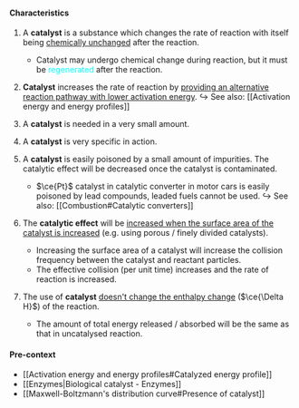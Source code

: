 #### Characteristics
1. A **catalyst** is a substance which changes the rate of reaction with itself being <u>chemically unchanged</u> after the reaction.
	- Catalyst may undergo chemical change during reaction, but it must be <span style="color: aqua">regenerated</span> after the reaction.

2. **Catalyst** increases the rate of reaction by <u>providing an alternative reaction pathway with lower activation energy</u>.
   ↪️ See also: [[Activation energy and energy profiles]]

3. A **catalyst** is needed in a very small amount.

4. A **catalyst** is very specific in action.

5. A **catalyst** is easily poisoned by a small amount of impurities. The catalytic effect will be decreased once the catalyst is contaminated.
	- $\ce{Pt}$ catalyst in catalytic converter in motor cars is easily poisoned by lead compounds, leaded fuels cannot be used.
	  ↪️ See also: [[Combustion#Catalytic converters]]

6. The **catalytic effect** will be <u>increased when the surface area of the catalyst is increased</u> (e.g. using porous / finely divided catalysts).
	- Increasing the surface area of a catalyst will increase the collision frequency between the catalyst and reactant particles.
	- The effective collision (per unit time) increases and the rate of reaction is increased.

7. The use of **catalyst** <u>doesn't change the enthalpy change</u> ($\ce{\Delta H}$) of the reaction.
	- The amount of total energy released / absorbed will be the same as that in uncatalysed reaction.

#### Pre-context
- [[Activation energy and energy profiles#Catalyzed energy profile]]
- [[Enzymes|Biological catalyst - Enzymes]]
- [[Maxwell-Boltzmann's distribution curve#Presence of catalyst]]


